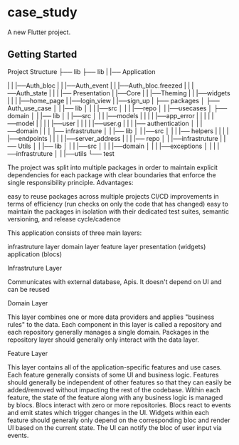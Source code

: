 # case_study

A new Flutter project.

## Getting Started

Project Structure
├── lib
├── lib
|   |── Application

|   |    |──Auth_bloc
|   |    |──Auth_event
|   |    |──Auth_bloc.freezed
|   |    |──Auth_state
|   |
|   |── Presentation
|       |──Core
|       |   |──Theming
|       |   |──widgets
|       |
|       |──home_page
|       |──login_view
|       |──sign_up
|
├── packages
│   ├── Auth_use_case
│   |   |── lib
│   |   |   |──src
│   |   |      |──repo
│   |   |──usecases
│   ├── domain
│   |   |── lib
│   |       |──src
│   |       |   |──models
|   |       |   |  |──app_error
|   |       |   |  |──model
|   |       |   |  |──user
|   |       |   |  |──user.g
|   |       |   |── authentication
│   |       |──domain
|   |
│   |── infrastruture
│   |   |── lib
│   |       |──src
│   |       |   |── helpers
|   |       |   |  |──endpoints
|   |       |   |  |──server_address
|   |       |   |── repo
│   |       |──infrastruture
|   |── Utils
│   |   |── lib
│   |   |   |──src
│   |   |      |──domain
│   |   |      |──exceptions
│   |   |      |──infrastruture
│   |   |──utils
└── test


The project was split into multiple packages in order to maintain explicit dependencies for each package with clear boundaries that enforce the single responsibility principle.
Advantages:

easy to reuse packages across multiple projects
CI/CD improvements in terms of efficiency (run checks on only the code that has changed)
easy to maintain the packages in isolation with their dedicated test suites, semantic versioning, and release cycle/cadence

This application consists of three main layers:

infrastruture layer
domain layer
feature layer
   presentation (widgets)
   application (blocs)



Infrastruture Layer

Communicates with external database, Apis.
It doesn't depend on UI and can be reused

Domain Layer

This layer combines one or more data providers and applies "business rules" to the data. Each component in this layer is called a repository and each repository generally manages a single domain. Packages in the repository layer should generally only interact with the data layer. 


Feature Layer

This layer contains all of the application-specific features and use cases. Each feature generally consists of some UI and business logic. Features should generally be independent of other features so that they can easily be added/removed without impacting the rest of the codebase. Within each feature, the state of the feature along with any business logic is managed by blocs. Blocs interact with zero or more repositories. Blocs react to events and emit states which trigger changes in the UI. Widgets within each feature should generally only depend on the corresponding bloc and render UI based on the current state. The UI can notify the bloc of user input via events.
